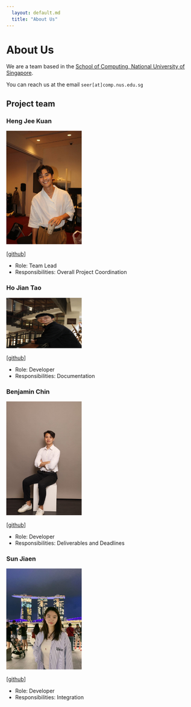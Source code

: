 ```yaml
---
  layout: default.md
  title: "About Us"
---
```


# About Us

We are a team based in the [School of Computing, National University of Singapore](http://www.comp.nus.edu.sg).

You can reach us at the email `seer[at]comp.nus.edu.sg`

## Project team

### Heng Jee Kuan

<img src="images/hengjeekuan.png" width="200px">

[[github](https://github.com/hengjeekuan)]

* Role: Team Lead 
* Responsibilities: Overall Project Coordination 

### Ho Jian Tao

<img src="images/alolononon.png" width="200px">

[[github](http://github.com/alolononon)]

* Role: Developer
* Responsibilities: Documentation

### Benjamin Chin

<img src="images/chinpcbenjamin.png" width="200px">

[[github](https://github.com/chinpcbenjamin)]

* Role: Developer
* Responsibilities: Deliverables and Deadlines

### Sun Jiaen

<img src="images/blacksesamezongzi.png" width="200px">

[[github](https://github.com/blacksesamezongzi)]

* Role: Developer
* Responsibilities: Integration

